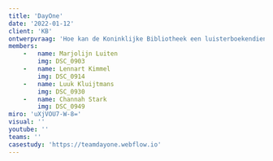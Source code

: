 ```yaml
---
title: 'DayOne'
date: '2022-01-12'
client: 'KB'
ontwerpvraag: 'Hoe kan de Koninklijke Bibliotheek een luisterboekendienst aanbieden via een digital assistent?'
members:
    -   name: Marjolijn Luiten
        img: DSC_0903
    -   name: Lennart Kimmel
        img: DSC_0914
    -   name: Luuk Kluijtmans
        img: DSC_0930
    -   name: Channah Stark
        img: DSC_0949
miro: 'uXjVOU7-W-8='
visual: ''
youtube: ''
teams: ''
casestudy: 'https://teamdayone.webflow.io'
---
```



 

